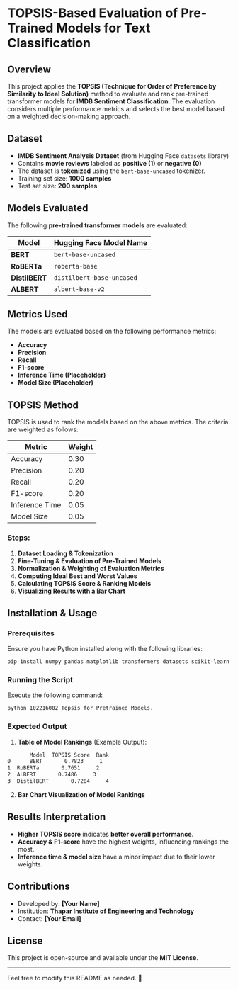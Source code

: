 # TOPSIS-Based Evaluation of Pre-Trained Models for Text Classification

## Overview
This project applies the **TOPSIS (Technique for Order of Preference by Similarity to Ideal Solution)** method to evaluate and rank pre-trained transformer models for **IMDB Sentiment Classification**. The evaluation considers multiple performance metrics and selects the best model based on a weighted decision-making approach.

## Dataset
- **IMDB Sentiment Analysis Dataset** (from Hugging Face `datasets` library)
- Contains **movie reviews** labeled as **positive (1)** or **negative (0)**
- The dataset is **tokenized** using the `bert-base-uncased` tokenizer.
- Training set size: **1000 samples**
- Test set size: **200 samples**

## Models Evaluated
The following **pre-trained transformer models** are evaluated:

| Model     | Hugging Face Model Name |
|-----------|------------------------|
| **BERT**       | `bert-base-uncased`   |
| **RoBERTa**    | `roberta-base`        |
| **DistilBERT** | `distilbert-base-uncased` |
| **ALBERT**     | `albert-base-v2` |

## Metrics Used
The models are evaluated based on the following performance metrics:
- **Accuracy**
- **Precision**
- **Recall**
- **F1-score**
- **Inference Time (Placeholder)**
- **Model Size (Placeholder)**

## TOPSIS Method
TOPSIS is used to rank the models based on the above metrics. The criteria are weighted as follows:

| Metric        | Weight |
|--------------|--------|
| Accuracy     | 0.30   |
| Precision    | 0.20   |
| Recall       | 0.20   |
| F1-score     | 0.20   |
| Inference Time | 0.05   |
| Model Size   | 0.05   |

### Steps:
1. **Dataset Loading & Tokenization**
2. **Fine-Tuning & Evaluation of Pre-Trained Models**
3. **Normalization & Weighting of Evaluation Metrics**
4. **Computing Ideal Best and Worst Values**
5. **Calculating TOPSIS Score & Ranking Models**
6. **Visualizing Results with a Bar Chart**

## Installation & Usage
### Prerequisites
Ensure you have Python installed along with the following libraries:
```bash
pip install numpy pandas matplotlib transformers datasets scikit-learn torch
```

### Running the Script
Execute the following command:
```bash
python 102216002_Topsis for Pretrained Models.
```

### Expected Output
1. **Table of Model Rankings** (Example Output):
```bash
       Model  TOPSIS Score  Rank
0      BERT       0.7823     1
1  RoBERTa       0.7651     2
2  ALBERT       0.7486     3
3  DistilBERT       0.7204     4
```
2. **Bar Chart Visualization of Model Rankings**

## Results Interpretation
- **Higher TOPSIS score** indicates **better overall performance**.
- **Accuracy & F1-score** have the highest weights, influencing rankings the most.
- **Inference time & model size** have a minor impact due to their lower weights.

## Contributions
- Developed by: **[Your Name]**
- Institution: **Thapar Institute of Engineering and Technology**
- Contact: **[Your Email]**

## License
This project is open-source and available under the **MIT License**.

---
Feel free to modify this README as needed. 🚀

